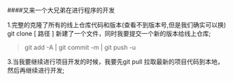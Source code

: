 ####又来一个大兄弟在进行程序的开发

1.完整的克隆了所有的线上仓库代码和版本(查看不到版本号,但是我们确实可以换) git clone [ 路径 ]
新建了一个文件，同时我要提交一个新的版本给线上仓库;
> git add -A | git commit -m | git push -u

3.当我要继续进行项目开发的时候，我要先git pull 拉取最新的项目代码到本地，然后再继续进行开发;
